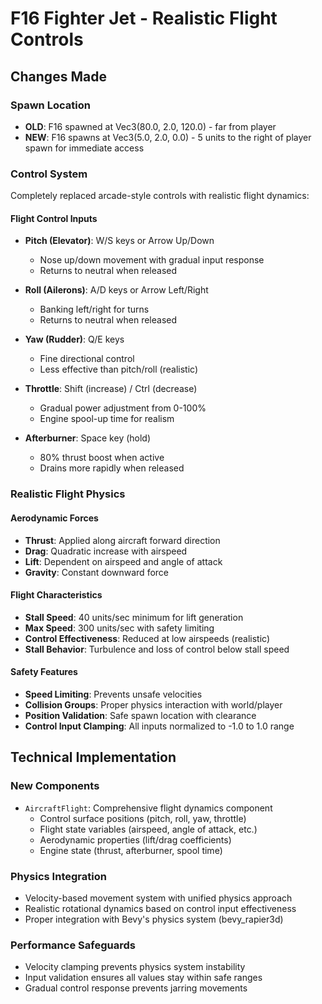 # F16 Fighter Jet - Realistic Flight Controls

## Changes Made

### Spawn Location
- **OLD**: F16 spawned at Vec3(80.0, 2.0, 120.0) - far from player
- **NEW**: F16 spawns at Vec3(5.0, 2.0, 0.0) - 5 units to the right of player spawn for immediate access

### Control System
Completely replaced arcade-style controls with realistic flight dynamics:

#### Flight Control Inputs
- **Pitch (Elevator)**: W/S keys or Arrow Up/Down
  - Nose up/down movement with gradual input response
  - Returns to neutral when released
  
- **Roll (Ailerons)**: A/D keys or Arrow Left/Right  
  - Banking left/right for turns
  - Returns to neutral when released
  
- **Yaw (Rudder)**: Q/E keys
  - Fine directional control
  - Less effective than pitch/roll (realistic)
  
- **Throttle**: Shift (increase) / Ctrl (decrease)
  - Gradual power adjustment from 0-100%
  - Engine spool-up time for realism
  
- **Afterburner**: Space key (hold)
  - 80% thrust boost when active
  - Drains more rapidly when released

### Realistic Flight Physics

#### Aerodynamic Forces
- **Thrust**: Applied along aircraft forward direction
- **Drag**: Quadratic increase with airspeed
- **Lift**: Dependent on airspeed and angle of attack
- **Gravity**: Constant downward force

#### Flight Characteristics
- **Stall Speed**: 40 units/sec minimum for lift generation
- **Max Speed**: 300 units/sec with safety limiting
- **Control Effectiveness**: Reduced at low airspeeds (realistic)
- **Stall Behavior**: Turbulence and loss of control below stall speed

#### Safety Features
- **Speed Limiting**: Prevents unsafe velocities
- **Collision Groups**: Proper physics interaction with world/player
- **Position Validation**: Safe spawn location with clearance
- **Control Input Clamping**: All inputs normalized to -1.0 to 1.0 range

## Technical Implementation

### New Components
- `AircraftFlight`: Comprehensive flight dynamics component
  - Control surface positions (pitch, roll, yaw, throttle)
  - Flight state variables (airspeed, angle of attack, etc.)
  - Aerodynamic properties (lift/drag coefficients)
  - Engine state (thrust, afterburner, spool time)

### Physics Integration
- Velocity-based movement system with unified physics approach
- Realistic rotational dynamics based on control input effectiveness
- Proper integration with Bevy's physics system (bevy_rapier3d)

### Performance Safeguards
- Velocity clamping prevents physics system instability
- Input validation ensures all values stay within safe ranges
- Gradual control response prevents jarring movements
